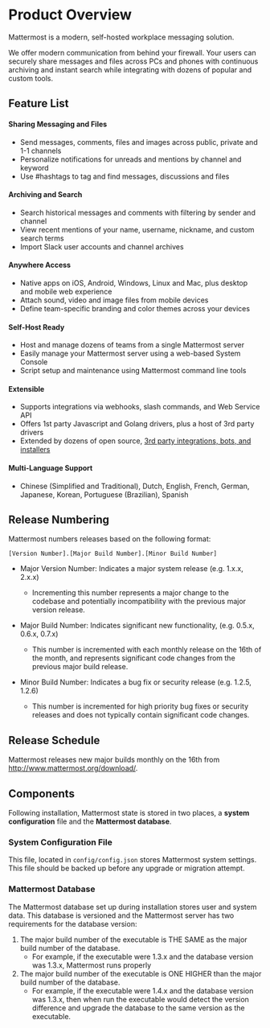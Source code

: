 # Product Overview

Mattermost is a modern, self-hosted workplace messaging solution.

We offer modern communication from behind your firewall. Your users can securely share messages and files across PCs and phones with continuous archiving and instant search while integrating with dozens of popular and custom tools. 

## Feature List 

#### Sharing Messaging and Files

- Send messages, comments, files and images across public, private and 1-1 channels
- Personalize notifications for unreads and mentions by channel and keyword
- Use #hashtags to tag and find messages, discussions and files

#### Archiving and Search 

- Search historical messages and comments with filtering by sender and channel
- View recent mentions of your name, username, nickname, and custom search terms
- Import Slack user accounts and channel archives

#### Anywhere Access

- Native apps on iOS, Android, Windows, Linux and Mac, plus desktop and mobile web experience
- Attach sound, video and image files from mobile devices 
- Define team-specific branding and color themes across your devices

#### Self-Host Ready

- Host and manage dozens of teams from a single Mattermost server 
- Easily manage your Mattermost server using a web-based System Console
- Script setup and maintenance using Mattermost command line tools 

#### Extensible 

- Supports integrations via webhooks, slash commands, and Web Service API
- Offers 1st party Javascript and Golang drivers, plus a host of 3rd party drivers
- Extended by dozens of open source, [3rd party integrations, bots, and installers](http://www.mattermost.org/community-applications/)

#### Multi-Language Support

- Chinese (Simplified and Traditional), Dutch, English, French, German, Japanese, Korean, Portuguese (Brazilian), Spanish

## Release Numbering 

Mattermost numbers releases based on the following format: 

  `[Version Number].[Major Build Number].[Minor Build Number]`

- Major Version Number: Indicates a major system release (e.g. 1.x.x, 2.x.x)
   - Incrementing this number represents a major change to the codebase and potentially incompatibility with the previous major version release. 

- Major Build Number: Indicates significant new functionality, (e.g. 0.5.x, 0.6.x, 0.7.x)
   - This number is incremented with each monthly release on the 16th of the month, and represents significant code changes from the previous major build release. 

- Minor Build Number: Indicates a bug fix or security release (e.g. 1.2.5, 1.2.6)
   - This number is incremented for high priority bug fixes or security releases and does not typically contain significant code changes.

## Release Schedule

Mattermost releases new major builds monthly on the 16th from http://www.mattermost.org/download/. 

## Components 

Following installation, Mattermost state is stored in two places, a **system configuration** file and the **Mattermost database**. 

### System Configuration File 

This file, located in `config/config.json` stores Mattermost system settings. This file should be backed up before any upgrade or migration attempt. 

### Mattermost Database 

The Mattermost database set up during installation stores user and system data. This database is versioned and the Mattermost server has two requirements for the database version: 

1. The major build number of the executable is THE SAME as the major build number of the database.
   - For example, if the executable were 1.3.x and the database version was 1.3.x, Mattermost runs properly
2. The major build number of the executable is ONE HIGHER than the major build number of the database.
   - For example, if the executable were 1.4.x and the database version was 1.3.x, then when run the executable would detect the version difference and upgrade the database to the same version as the executable. 





